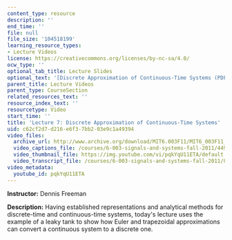 ```yaml
---
content_type: resource
description: ''
end_time: ''
file: null
file_size: '104518199'
learning_resource_types:
- Lecture Videos
license: https://creativecommons.org/licenses/by-nc-sa/4.0/
ocw_type: ''
optional_tab_title: Lecture Slides
optional_text: '[Discrete Approximation of Continuous-Time Systems (PDF)](/courses/6-003-signals-and-systems-fall-2011/resources/mit6_003f11_lec07)'
parent_title: Lecture Videos
parent_type: CourseSection
related_resources_text: ''
resource_index_text: ''
resourcetype: Video
start_time: ''
title: 'Lecture 7: Discrete Approximation of Continuous-Time Systems'
uid: c62cf2d7-d216-e6f3-7bb2-03e9c1a49394
video_files:
  archive_url: http://www.archive.org/download/MIT6.003F11/MIT6_003F11_lec07_300k.mp4
  video_captions_file: /courses/6-003-signals-and-systems-fall-2011/4499a77fc626582583f793a2edc5df71_pqkYqU11ETA.vtt
  video_thumbnail_file: https://img.youtube.com/vi/pqkYqU11ETA/default.jpg
  video_transcript_file: /courses/6-003-signals-and-systems-fall-2011/83c06055a4949ea8065de609ce66720d_pqkYqU11ETA.pdf
video_metadata:
  youtube_id: pqkYqU11ETA
---
```


**Instructor:** Dennis Freeman

**Description:** Having established representations and analytical methods for discrete-time and continuous-time systems, today's lecture uses the example of a leaky tank to show how Euler and trapezoidal approximations can convert a continuous system to a discrete one.


